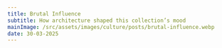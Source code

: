 ```yaml
---
title: Brutal Influence
subtitle: How architecture shaped this collection’s mood
mainImage: /src/assets/images/culture/posts/brutal-influence.webp
date: 30-03-2025
---
```


